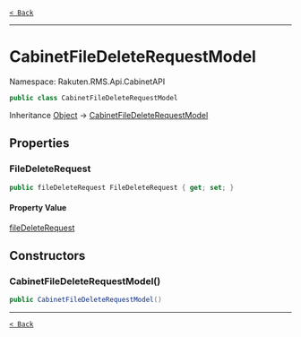 [`< Back`](./)

---

# CabinetFileDeleteRequestModel

Namespace: Rakuten.RMS.Api.CabinetAPI

```csharp
public class CabinetFileDeleteRequestModel
```

Inheritance [Object](https://docs.microsoft.com/en-us/dotnet/api/system.object) → [CabinetFileDeleteRequestModel](./rakuten.rms.api.cabinetapi.cabinetfiledeleterequestmodel)

## Properties

### **FileDeleteRequest**

```csharp
public fileDeleteRequest FileDeleteRequest { get; set; }
```

#### Property Value

[fileDeleteRequest](./rakuten.rms.api.cabinetapi.cabinetfiledeleterequestmodel.filedeleterequest)<br>

## Constructors

### **CabinetFileDeleteRequestModel()**

```csharp
public CabinetFileDeleteRequestModel()
```

---

[`< Back`](./)
